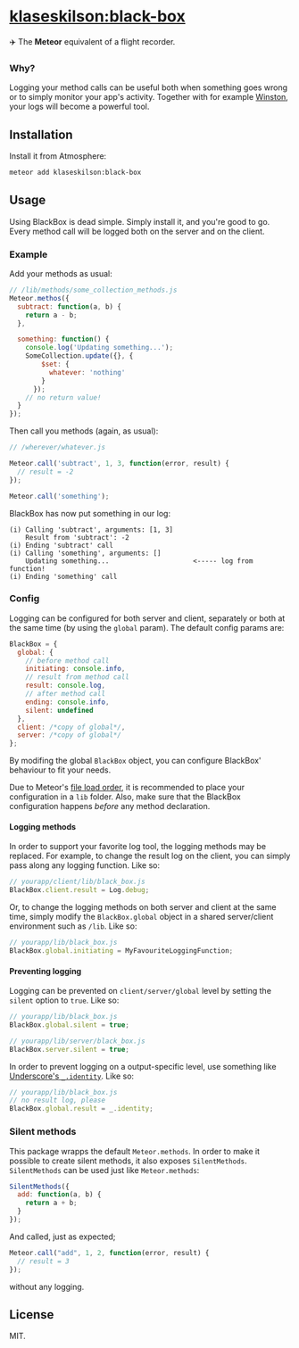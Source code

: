 # [klaseskilson:black-box](https://atmospherejs.com/klaseskilson/black-box)

✈️ The **Meteor** equivalent of a flight recorder.

### Why?

Logging your method calls can be useful both when something goes wrong or to
simply monitor your app's activity. Together with for example
[Winston](https://atmospherejs.com/?q=winston), your logs will become a powerful
tool.

## Installation

Install it from Atmosphere:

```bash
meteor add klaseskilson:black-box
```

## Usage

Using BlackBox is dead simple. Simply install it, and you're good to go. Every
method call will be logged both on the server and on the client.

### Example

Add your methods as usual:

```javascript
// /lib/methods/some_collection_methods.js
Meteor.methos({
  subtract: function(a, b) {
    return a - b;
  },

  something: function() {
    console.log('Updating something...');
    SomeCollection.update({}, {
        $set: {
          whatever: 'nothing'
        }
      });
    // no return value!
  }
});
```

Then call you methods (again, as usual):

```javascript
// /wherever/whatever.js

Meteor.call('subtract', 1, 3, function(error, result) {
  // result = -2
});

Meteor.call('something');
```

BlackBox has now put something in our log:

```
(i) Calling 'subtract', arguments: [1, 3]
    Result from 'subtract': -2
(i) Ending 'subtract' call
(i) Calling 'something', arguments: []
    Updating something...                     <----- log from function!
(i) Ending 'something' call
```

### Config

Logging can be configured for both server and client, separately or both at the
same time (by using the `global` param). The default config params are:

```javascript
BlackBox = {
  global: {
    // before method call
    initiating: console.info,
    // result from method call
    result: console.log,
    // after method call
    ending: console.info,
    silent: undefined
  },
  client: /*copy of global*/,
  server: /*copy of global*/
};
```

By modifing the global `BlackBox` object, you can configure BlackBox' behaviour
to fit your needs.

Due to Meteor's [file load order](http://docs.meteor.com/#/full/fileloadorder),
it is recommended to place your configuration in a `lib` folder. Also, make sure
that the BlackBox configuration happens *before* any method declaration.

#### Logging methods

In order to support your favorite log tool, the logging methods may be replaced.
For example, to change the result log on the client, you can simply pass along
any logging function. Like so:

```javascript
// yourapp/client/lib/black_box.js
BlackBox.client.result = Log.debug;
```

Or, to change the logging methods on both server and client at the same time,
simply modify the `BlackBox.global` object in a shared server/client environment
such as `/lib`. Like so:

```javascript
// yourapp/lib/black_box.js
BlackBox.global.initiating = MyFavouriteLoggingFunction;
```

#### Preventing logging

Logging can be prevented on `client/server/global` level by setting the
`silent` option to `true`. Like so:

```javascript
// yourapp/lib/black_box.js
BlackBox.global.silent = true;
```
```javascript
// yourapp/lib/server/black_box.js
BlackBox.server.silent = true;
```

In order to prevent logging on a output-specific level, use something like
[Underscore's `_.identity`](http://underscorejs.org/#identity). Like so:

```javascript
// yourapp/lib/black_box.js
// no result log, please
BlackBox.global.result = _.identity;
```

### Silent methods

This package wrapps the default `Meteor.methods`. In order to make it possible to create silent
methods, it also exposes `SilentMethods`. `SilentMethods` can be used just like `Meteor.methods`:

```javascript
SilentMethods({
  add: function(a, b) {
    return a + b;
  }
});
```

And called, just as expected;

```javascript
Meteor.call("add", 1, 2, function(error, result) {
  // result = 3
});
```

without any logging.

## License

MIT.
